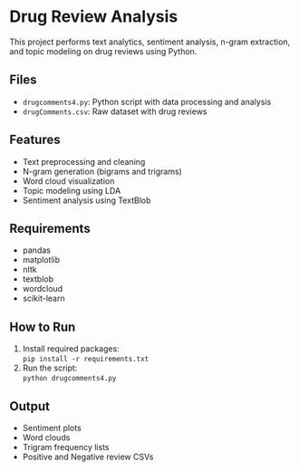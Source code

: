 # Drug Review Analysis

This project performs text analytics, sentiment analysis, n-gram extraction, and topic modeling on drug reviews using Python.

## Files
- `drugcomments4.py`: Python script with data processing and analysis
- `drugComments.csv`: Raw dataset with drug reviews

## Features
- Text preprocessing and cleaning
- N-gram generation (bigrams and trigrams)
- Word cloud visualization
- Topic modeling using LDA
- Sentiment analysis using TextBlob

## Requirements
- pandas
- matplotlib
- nltk
- textblob
- wordcloud
- scikit-learn

## How to Run
1. Install required packages:  
   `pip install -r requirements.txt`
2. Run the script:  
   `python drugcomments4.py`

## Output
- Sentiment plots
- Word clouds
- Trigram frequency lists
- Positive and Negative review CSVs
